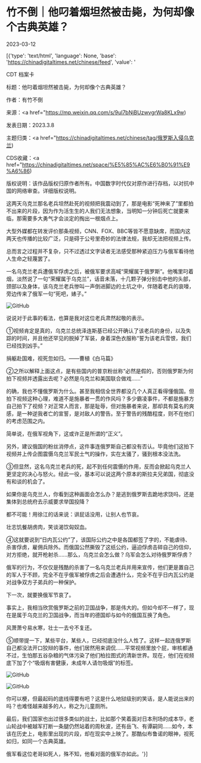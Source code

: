 # 竹不倒｜他叼着烟坦然被击毙，为何却像个古典英雄？

2023-03-12

[{'type': 'text/html', 'language': None, 'base': 'https://chinadigitaltimes.net/chinese/feed', 'value': '

CDT 档案卡

标题：他叼着烟坦然被击毙，为何却像个古典英雄？

作者：有竹不倒

来源：<a href="https://mp.weixin.qq.com/s/9ul7bNjBUzwvgrWa8KLx9w)

发表日期：2023.3.8

主题归类：<a href="https://chinadigitaltimes.net/chinese/tag/俄罗斯入侵乌克兰)

CDS收藏：<a href="https://chinadigitaltimes.net/space/%E5%85%AC%E6%B0%91%E9%A6%86)

版权说明：该作品版权归原作者所有。中国数字时代仅对原作进行存档，以对抗中国的网络审查。详细版权说明。





这两天乌克兰那名老兵坦然赴死的视频把我震动到了，那是电影“死神来了”里都拍不出来的片段，因为作为活生生的人我们无法想象，当明知一分钟后死亡就要来临，那需要多大勇气才会淡定的掏出一根烟点上。

大型外媒都在转发评价那条视频，CNN、FOX、BBC等皆不愿意缺席，而国内这两天也传播的比较广泛，只是碍于公号里奇妙的法律法规，我却无法把视频上传。

总而言之过程并不复杂，只不过透过文字读者无法感受那种紧迫压力与俄军看待他人生命之轻蔑罢了。

一名乌克兰老兵遭俄军俘虏之后，被俄军要求高喊“荣耀属于俄罗斯”。他嘴里叼着烟，淡然说了一句“荣耀属于乌克兰”，话音未落，十几颗子弹分别击中他的头部，颈部以及身体，该乌克兰老兵惨叫一声倒进脚边的土坑之中，伴随着老兵的哀嚎，旁边传来了俄军一句“死吧，婊子。”

![GitHub](https://chinadigitaltimes.net/chinese/files/2023/03/post-693722-640d1d96a511a.png)

说说对于此事的看法，也算是我对这位老兵肃然起敬的表示。

①视频肯定是真的，乌克兰总统泽连斯基已经公开确认了该老兵的身份，以及失踪的时间，并且他还罕见的脱掉了军装，身着深色衣服称“誓为该老兵雪恨，我们已经找到凶手。”

捐躯赴国难，视死忽如归。——曹植《白马篇》

②之所以解释上面这点，是有些国内的普京粉丝称“必然是假的，否则俄罗斯为何拍下视频并透露出去呢？必然是乌克兰和美国联合做戏……”

的确，我也不懂俄罗斯为什么。甚至我相信全世界都没几个人真正看得懂俄国。但拍下视频这种心理，难道不是施暴者一贯的作风吗？多少霸凌事件，不都是施暴方自己拍下了视频？对正常人而言，那是耻辱，但对施暴者来说，那却具有莫名的爽感，是一种逆我者亡的宣誓，是对敌人的警告。至于警告的残酷程度，则不在他们的考虑范围之内。

简单说，在俄军视角下，这或许正是所谓的“正义”。

另外，建议俄国的粉丝消停点，这件事连俄罗斯自己都没有否认。毕竟他们这拍下视频并上传企图震慑乌克兰军民士气的操作，实在太骚了，骚到根本没法洗。

③但显然，这名乌克兰老兵的死，起不到任何震慑的作用，反而会掀起乌克兰人更坚定的决心与怒火。经此一役，基本可以说这两个原本的斯拉夫兄弟国，彻底没有和谈的机会了。

如果你是乌克兰人，你看到这种画面会怎么办？是逃到俄罗斯去跪地求饶吗，还是集体到总统府去示威要求举国投降？

都不可能！用徐江的话来说：讲屁话没用，让别人也节哀。

壮志饥餐胡虏肉，笑谈渴饮匈奴血。

④这就要说到“日内瓦公约”了，该国际公约之中是各国都签了字的，不能虐待、杀害俘虏，雇佣兵除外。而俄国公然撕毁了这纸公约，逼迫俘虏击碎自己的信仰，对方拒绝，就开枪射杀……那么，乌克兰会怎么做？乌军会怎么对待俄罗斯俘虏？

俄军的行为，不仅仅是残酷的杀害了一名乌克兰老兵并用来宣传，他们更是置自己的军人于不顾，完全不在乎俄军被俘虏之后会遭遇什么，完全不在乎日内瓦公约是对战争双方子弟兵的一种保护。

下一次，就要换俄军节哀了。

事实上，我相当欣赏俄罗斯之前的卫国战争，那是伟大的。但如今却不一样了，现在是属于乌克兰的卫国战争，而当年的德国却与如今的俄国互换了角色。

风萧萧兮易水寒，壮士一去兮不复还。

⑤顺带提一下，某些平台，某些人，已经彻底没什么人性了。这样一起连俄罗斯自己都没法开口狡辩的事件，他们居然用来调侃……平常视频里放个屁，审核都通不过，生怕那五谷杂粮的气体污染了他们柏拉图式的清新世界。现在，他们在视频底下加了个“吸烟有害健康，未成年人请勿吸烟”的标签。

![GitHub](https://chinadigitaltimes.net/chinese/files/2023/03/post-693722-640d1d96b3120.)

![GitHub](https://chinadigitaltimes.net/chinese/files/2023/03/post-693722-640d1d96c28d1.png)

你可以梗，但最起码的底线得要有吧？这是什么地狱级别的笑话，是人能说出来的吗？也难怪越来越多的人，称之为儿童厕所。

最后，我们国家也出过很多类似的战士，比如那个笑着面对日本刑场的成本华，老山轮战中被越军打断一条腿仍然站着的周秋波，还有岳飞、有谭嗣同……如今，本该在历史上，电影里出现的片段，却在现实中上映了。那酷似布鲁诺的眼神，视死如归，如同一个古典英雄。

俄军看这位老哥如死人，殊不知，他看对面的俄军亦如此。'}]